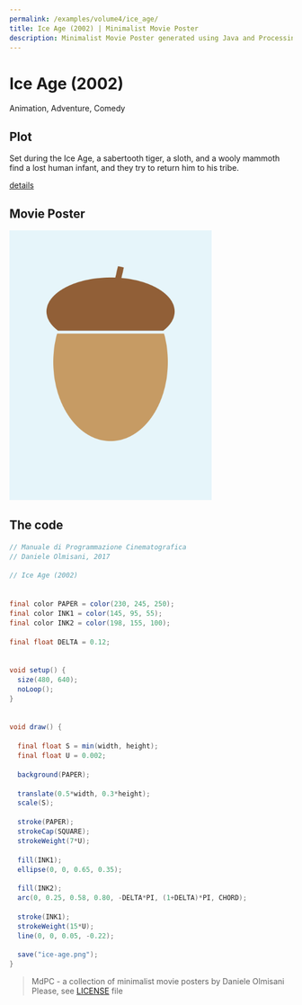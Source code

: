 ```yaml
---
permalink: /examples/volume4/ice_age/
title: Ice Age (2002) | Minimalist Movie Poster
description: Minimalist Movie Poster generated using Java and Processing.
---
```


# Ice Age (2002)

Animation, Adventure, Comedy

## Plot
Set during the Ice Age, a sabertooth tiger, a sloth, and a wooly mammoth find a lost human infant, and they try to return him to his tribe.

[details](https://www.imdb.com/title/tt0268380/)

## Movie Poster
<img src="ice-age.png"  width="360px" title="Ice Age">


## The code
```java
// Manuale di Programmazione Cinematografica
// Daniele Olmisani, 2017

// Ice Age (2002)


final color PAPER = color(230, 245, 250);
final color INK1 = color(145, 95, 55);
final color INK2 = color(198, 155, 100);

final float DELTA = 0.12;


void setup() {
  size(480, 640);
  noLoop();
}


void draw() {
  
  final float S = min(width, height);
  final float U = 0.002;
  
  background(PAPER);
  
  translate(0.5*width, 0.3*height);
  scale(S);
  
  stroke(PAPER);
  strokeCap(SQUARE);
  strokeWeight(7*U);
  
  fill(INK1);
  ellipse(0, 0, 0.65, 0.35);
  
  fill(INK2);
  arc(0, 0.25, 0.58, 0.80, -DELTA*PI, (1+DELTA)*PI, CHORD);
  
  stroke(INK1);
  strokeWeight(15*U);
  line(0, 0, 0.05, -0.22);
  
  save("ice-age.png");
}

```

> MdPC - a collection of minimalist movie posters
> by Daniele Olmisani
> Please, see [LICENSE](../../../LICENSE) file
